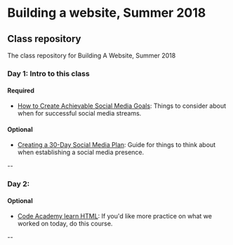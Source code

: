 # Building a website, Summer 2018
## Class repository
The class repository for Building A Website, Summer 2018

### Day 1: Intro to this class
#### Required
+ [How to Create Achievable Social Media Goals](https://sproutsocial.com/insights/social-media-goals/): Things to consider about when for successful social media streams.

#### Optional
+ [Creating a 30-Day Social Media Plan](https://sproutsocial.com/insights/guides/social-media-plan/?utm_medium=Email&utm_source=Sprout+Social&utm_content=Sprout+News+20180703&utm_campaign=LN&utm_term=button1): Guide for things to think about when establishing a social media presence.

--

### Day 2: 
#### Optional
+ [Code Academy learn HTML](https://www.codecademy.com/courses/learn-html-elements): If you'd like more practice on what we worked on today, do this course.

--